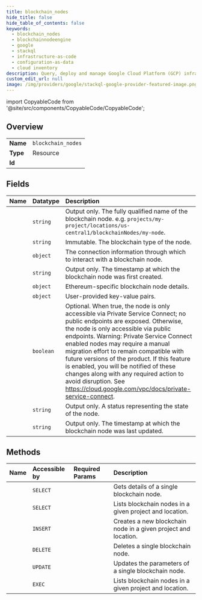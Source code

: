 ```yaml
---
title: blockchain_nodes
hide_title: false
hide_table_of_contents: false
keywords:
  - blockchain_nodes
  - blockchainnodeengine
  - google    
  - stackql
  - infrastructure-as-code
  - configuration-as-data
  - cloud inventory
description: Query, deploy and manage Google Cloud Platform (GCP) infrastructure and resources using SQL
custom_edit_url: null
image: /img/providers/google/stackql-google-provider-featured-image.png
---
```


import CopyableCode from '@site/src/components/CopyableCode/CopyableCode';




## Overview
<table><tbody>
<tr><td><b>Name</b></td><td><code>blockchain_nodes</code></td></tr>
<tr><td><b>Type</b></td><td>Resource</td></tr>
<tr><td><b>Id</b></td><td><CopyableCode code="google.blockchainnodeengine.blockchain_nodes" /></td></tr>
</tbody></table>

## Fields
| Name | Datatype | Description |
|:-----|:---------|:------------|
| <CopyableCode code="name" /> | `string` | Output only. The fully qualified name of the blockchain node. e.g. `projects/my-project/locations/us-central1/blockchainNodes/my-node`. |
| <CopyableCode code="blockchainType" /> | `string` | Immutable. The blockchain type of the node. |
| <CopyableCode code="connectionInfo" /> | `object` | The connection information through which to interact with a blockchain node. |
| <CopyableCode code="createTime" /> | `string` | Output only. The timestamp at which the blockchain node was first created. |
| <CopyableCode code="ethereumDetails" /> | `object` | Ethereum-specific blockchain node details. |
| <CopyableCode code="labels" /> | `object` | User-provided key-value pairs. |
| <CopyableCode code="privateServiceConnectEnabled" /> | `boolean` | Optional. When true, the node is only accessible via Private Service Connect; no public endpoints are exposed. Otherwise, the node is only accessible via public endpoints. Warning: Private Service Connect enabled nodes may require a manual migration effort to remain compatible with future versions of the product. If this feature is enabled, you will be notified of these changes along with any required action to avoid disruption. See https://cloud.google.com/vpc/docs/private-service-connect. |
| <CopyableCode code="state" /> | `string` | Output only. A status representing the state of the node. |
| <CopyableCode code="updateTime" /> | `string` | Output only. The timestamp at which the blockchain node was last updated. |
## Methods
| Name | Accessible by | Required Params | Description |
|:-----|:--------------|:----------------|:------------|
| <CopyableCode code="get" /> | `SELECT` | <CopyableCode code="blockchainNodesId, locationsId, projectsId" /> | Gets details of a single blockchain node. |
| <CopyableCode code="list" /> | `SELECT` | <CopyableCode code="locationsId, projectsId" /> | Lists blockchain nodes in a given project and location. |
| <CopyableCode code="create" /> | `INSERT` | <CopyableCode code="locationsId, projectsId" /> | Creates a new blockchain node in a given project and location. |
| <CopyableCode code="delete" /> | `DELETE` | <CopyableCode code="blockchainNodesId, locationsId, projectsId" /> | Deletes a single blockchain node. |
| <CopyableCode code="patch" /> | `UPDATE` | <CopyableCode code="blockchainNodesId, locationsId, projectsId" /> | Updates the parameters of a single blockchain node. |
| <CopyableCode code="_list" /> | `EXEC` | <CopyableCode code="locationsId, projectsId" /> | Lists blockchain nodes in a given project and location. |
